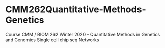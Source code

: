 # CMM262Quantitative-Methods-Genetics

Course CMM / BIOM 262 Winter 2020 - Quantitative Methods in Genetics and Genomics
Single cell
chip seq
Networks
